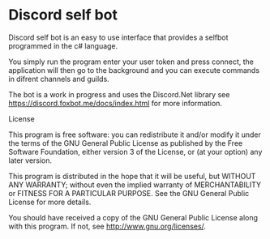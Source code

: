 # Discord self bot
Discord self bot is an easy to use interface that provides a selfbot programmed in the c# language.

You simply run the program enter your user token and press connect, the application will then go to the background and you can execute commands in difrent channels and guilds.

The bot is a work in progress and uses the Discord.Net library see https://discord.foxbot.me/docs/index.html for more information.

License

This program is free software: you can redistribute it and/or modify
it under the terms of the GNU General Public License as published by
the Free Software Foundation, either version 3 of the License, or
(at your option) any later version.

This program is distributed in the hope that it will be useful,
but WITHOUT ANY WARRANTY; without even the implied warranty of
MERCHANTABILITY or FITNESS FOR A PARTICULAR PURPOSE.  See the
GNU General Public License for more details.

You should have received a copy of the GNU General Public License
along with this program.  If not, see <http://www.gnu.org/licenses/>.
